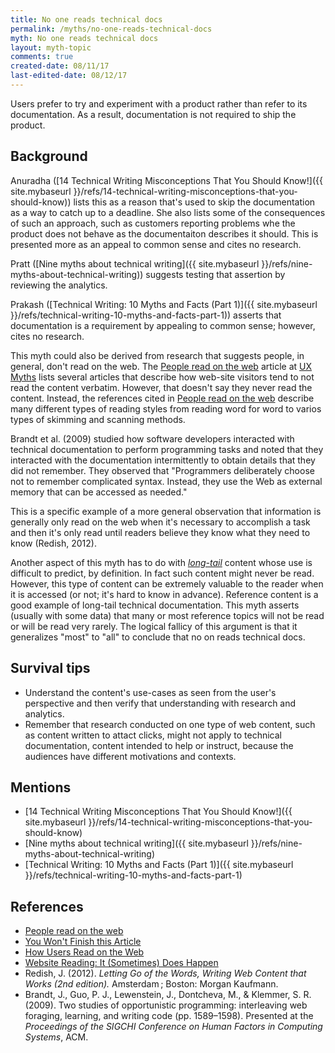 ```yaml
---
title: No one reads technical docs
permalink: /myths/no-one-reads-technical-docs
myth: No one reads technical docs
layout: myth-topic
comments: true
created-date: 08/11/17
last-edited-date: 08/12/17
---
```


Users prefer to try and experiment with a product rather than refer to its documentation. As a result, documentation is not required to ship the product.

## Background

Anuradha ([14 Technical Writing Misconceptions That You Should Know!]({{ site.mybaseurl }}/refs/14-technical-writing-misconceptions-that-you-should-know)) lists this as a reason that's used to skip the documentation as a way to catch up to a deadline. She also lists some of the consequences of such an approach, such as customers reporting problems whe the product does not behave as the documentaiton describes it should. This is presented more as an appeal to common sense and cites no research.
 
Pratt ([Nine myths about technical writing]({{ site.mybaseurl }}/refs/nine-myths-about-technical-writing)) suggests testing that assertion by reviewing the analytics.

Prakash ([Technical Writing: 10 Myths and Facts (Part 1)]({{ site.mybaseurl }}/refs/technical-writing-10-myths-and-facts-part-1)) asserts that documentation is a requirement by appealing to common sense; however, cites no research.

This myth could also be derived from research that suggests people, in general, don't read on the web. The [People read on the web](http://uxmyths.com/post/647473628/myth-people-read-on-the-web) article at [UX Myths](http://uxmyths.com) lists several articles that describe how web-site visitors tend to not read the content verbatim. However, that doesn't say they never read the content. Instead, the references cited in [People read on the web](http://uxmyths.com/post/647473628/myth-people-read-on-the-web) describe many different types of reading styles from reading word for word to varios types of skimming and scanning methods.

Brandt et al. (2009) studied how software developers interacted with technical documentation to perform programming tasks and noted that they interacted with the documentation intermittently to obtain details that they did not remember. They observed that "Programmers deliberately choose not to remember complicated syntax. Instead, they use the Web as external memory that can be accessed as needed."

This is a specific example of a more general observation that information is generally only read on the web when it's necessary to accomplish a task and then it's only read until readers believe they know what they need to know (Redish, 2012). 

Another aspect of this myth has to do with _[long-tail](https://en.wikipedia.org/wiki/Long_tail)_ content whose use is difficult to predict, by definition. In fact such content might never be read. However, this type of content can be extremely valuable to the reader when it is accessed (or not; it's hard to know in advance). Reference content is a good example of long-tail technical documentation. This myth asserts (usually with some data) that many or most reference topics will not be read or will be read very rarely. The logical fallicy of this argument is that  it generalizes "most" to "all" to conclude that no on reads technical docs.

## Survival tips

* Understand the content's use-cases as seen from the user's perspective and then verify that understanding with research and analytics.
* Remember that research conducted on one type of web content, such as content written to attact clicks, might not apply to technical documentation, content intended to help or instruct, because the audiences have different motivations and contexts. 

## Mentions

* [14 Technical Writing Misconceptions That You Should Know!]({{ site.mybaseurl }}/refs/14-technical-writing-misconceptions-that-you-should-know)
* [Nine myths about technical writing]({{ site.mybaseurl }}/refs/nine-myths-about-technical-writing)
* [Technical Writing: 10 Myths and Facts (Part 1)]({{ site.mybaseurl }}/refs/technical-writing-10-myths-and-facts-part-1)

## References

* [People read on the web](http://uxmyths.com/post/647473628/myth-people-read-on-the-web)
* [You Won't Finish this Article](http://www.slate.com/articles/technology/technology/2013/06/how_people_read_online_why_you_won_t_finish_this_article.html)
* [How Users Read on the Web](https://www.nngroup.com/articles/how-users-read-on-the-web/)
* [Website Reading: It (Sometimes) Does Happen](https://www.nngroup.com/articles/how-users-read-on-the-web/)
* Redish, J. (2012). _Letting Go of the Words, Writing Web Content that Works (2nd edition)._ Amsterdam ; Boston: Morgan Kaufmann.
* Brandt, J., Guo, P. J., Lewenstein, J., Dontcheva, M., & Klemmer, S. R. (2009). Two studies of opportunistic programming: interleaving web foraging, learning, and writing code (pp. 1589–1598). Presented at the _Proceedings of the SIGCHI Conference on Human Factors in Computing Systems_, ACM.


